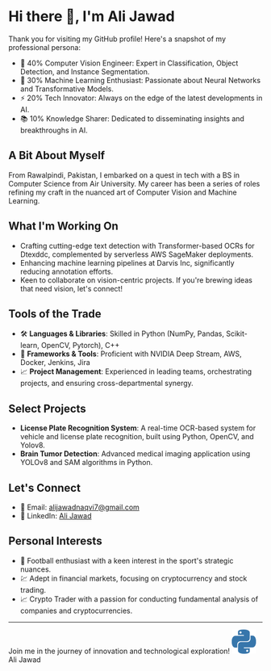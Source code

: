 # Hi there 👋, I'm Ali Jawad

Thank you for visiting my GitHub profile! Here's a snapshot of my professional persona:

- 🔭 40% Computer Vision Engineer: Expert in Classification, Object Detection, and Instance Segmentation.
- 🌱 30% Machine Learning Enthusiast: Passionate about Neural Networks and Transformative Models.
- ⚡ 20% Tech Innovator: Always on the edge of the latest developments in AI.
- 📚 10% Knowledge Sharer: Dedicated to disseminating insights and breakthroughs in AI.

## A Bit About Myself
From Rawalpindi, Pakistan, I embarked on a quest in tech with a BS in Computer Science from Air University. My career has been a series of roles refining my craft in the nuanced art of Computer Vision and Machine Learning.

## What I'm Working On
- Crafting cutting-edge text detection with Transformer-based OCRs for Dtexddc, complemented by serverless AWS SageMaker deployments.
- Enhancing machine learning pipelines at Darvis Inc, significantly reducing annotation efforts.
- Keen to collaborate on vision-centric projects. If you're brewing ideas that need vision, let's connect!

## Tools of the Trade
- 🛠️ **Languages & Libraries**: Skilled in Python (NumPy, Pandas, Scikit-learn, OpenCV, Pytorch), C++
- 🚀 **Frameworks & Tools**: Proficient with NVIDIA Deep Stream, AWS, Docker, Jenkins, Jira
- 📈 **Project Management**: Experienced in leading teams, orchestrating projects, and ensuring cross-departmental synergy.

## Select Projects
- **License Plate Recognition System**: A real-time OCR-based system for vehicle and license plate recognition, built using Python, OpenCV, and Yolov8.
- **Brain Tumor Detection**: Advanced medical imaging application using YOLOv8 and SAM algorithms in Python.

## Let's Connect
- 📧 Email: [alijawadnaqvi7@gmail.com](mailto:alijawadnaqvi7@gmail.com)
- 💼 LinkedIn: [Ali Jawad](https://www.linkedin.com/in/alijawad07)

## Personal Interests
- 🏈 Football enthusiast with a keen interest in the sport's strategic nuances.
- 💹 Adept in financial markets, focusing on cryptocurrency and stock trading.
- 📈 Crypto Trader with a passion for conducting fundamental analysis of companies and cryptocurrencies.

---

Join me in the journey of innovation and technological exploration!
![Python](https://raw.githubusercontent.com/alijawad07/alijawad07/main/icons/python-color.svg)
Ali Jawad
